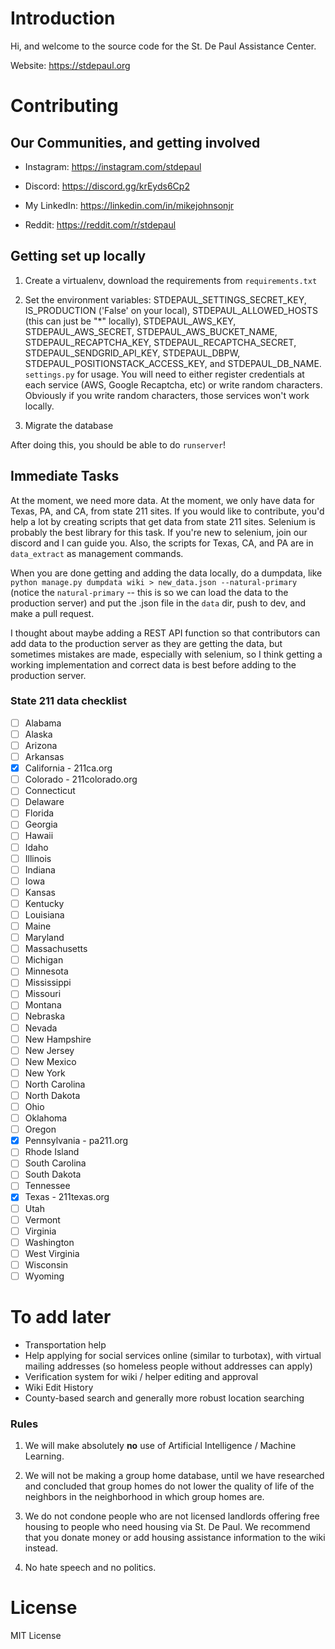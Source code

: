 # Introduction

Hi, and welcome to the source code for the St. De Paul Assistance Center.

Website: https://stdepaul.org

# Contributing

## Our Communities, and getting involved

 - Instagram: https://instagram.com/stdepaul

 - Discord: https://discord.gg/krEyds6Cp2

 - My LinkedIn: https://linkedin.com/in/mikejohnsonjr

 - Reddit: https://reddit.com/r/stdepaul

## Getting set up locally

 1. Create a virtualenv, download the requirements from `requirements.txt`

 2. Set the environment variables: STDEPAUL_SETTINGS_SECRET_KEY, IS_PRODUCTION ('False' on your local), STDEPAUL_ALLOWED_HOSTS (this can just be "\*" locally), STDEPAUL_AWS_KEY, STDEPAUL_AWS_SECRET, STDEPAUL_AWS_BUCKET_NAME, STDEPAUL_RECAPTCHA_KEY, STDEPAUL_RECAPTCHA_SECRET, STDEPAUL_SENDGRID_API_KEY, STDEPAUL_DBPW, STDEPAUL_POSITIONSTACK_ACCESS_KEY, and STDEPAUL_DB_NAME. `settings.py` for usage. You will need to either register credentials at each service (AWS, Google Recaptcha, etc) or write random characters. Obviously if you write random characters, those services won't work locally.

 3. Migrate the database 

After doing this, you should be able to do `runserver`!

## Immediate Tasks

At the moment, we need more data. At the moment, we only have data for Texas, PA, and CA, from state 211 sites. If you would like to contribute, you'd help a lot by creating scripts that get data from state 211 sites. Selenium is probably the best library for this task. If you're new to selenium, join our discord and I can guide you. Also, the scripts for Texas, CA, and PA are in `data_extract` as management commands.

When you are done getting and adding the data locally, do a dumpdata, like `python manage.py dumpdata wiki > new_data.json --natural-primary` (notice the `natural-primary` -- this is so we can load the data to the production server) and put the .json file in the `data` dir, push to dev, and make a pull request. 

I thought about maybe adding a REST API function so that contributors can add data to the production server as they are getting the data, but sometimes mistakes are made, especially with selenium, so I think getting a working implementation and correct data is best before adding to the production server.

### State 211 data checklist

- [ ] Alabama
- [ ] Alaska
- [ ] Arizona
- [ ] Arkansas
- [x] California - 211ca.org
- [ ] Colorado - 211colorado.org
- [ ] Connecticut
- [ ] Delaware
- [ ] Florida
- [ ] Georgia
- [ ] Hawaii
- [ ] Idaho
- [ ] Illinois
- [ ] Indiana
- [ ] Iowa
- [ ] Kansas
- [ ] Kentucky
- [ ] Louisiana
- [ ] Maine
- [ ] Maryland
- [ ] Massachusetts
- [ ] Michigan
- [ ] Minnesota
- [ ] Mississippi
- [ ] Missouri
- [ ] Montana
- [ ] Nebraska
- [ ] Nevada
- [ ] New Hampshire
- [ ] New Jersey
- [ ] New Mexico
- [ ] New York
- [ ] North Carolina
- [ ] North Dakota
- [ ] Ohio
- [ ] Oklahoma
- [ ] Oregon
- [x] Pennsylvania - pa211.org
- [ ] Rhode Island
- [ ] South Carolina
- [ ] South Dakota
- [ ] Tennessee
- [x] Texas - 211texas.org
- [ ] Utah
- [ ] Vermont
- [ ] Virginia
- [ ] Washington
- [ ] West Virginia
- [ ] Wisconsin
- [ ] Wyoming

# To add later

 - Transportation help
 - Help applying for social services online (similar to turbotax), with virtual mailing addresses (so homeless people without addresses can apply)
 - Verification system for wiki / helper editing and approval
 - Wiki Edit History
 - County-based search and generally more robust location searching

### Rules

1. We will make absolutely **no** use of Artificial Intelligence / Machine Learning. 

2. We will not be making a group home database, until we have researched and concluded that group homes do not lower the quality of life of the neighbors in the neighborhood in which group homes are.

3. We do not condone people who are not licensed landlords offering free housing to people who need housing via St. De Paul. We recommend that you donate money or add housing assistance information to the wiki instead.

4. No hate speech and no politics.

# License

MIT License
